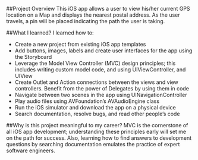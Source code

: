 ##Project Overview
This iOS app allows a user to view his/her current GPS location on a Map and displays the nearest postal address. As the user travels, a pin will be placed indicating the path the user is taking.

##What I learned?
I learned how to:

* Create a new project from existing iOS app templates
* Add buttons, images, labels and create user interfaces for the app using the Storyboard
* Leverage the Model View Controller (MVC) design principles; this includes writing custom model code, and using UIViewController, and UIView
* Create Outlet and Action connections between the views and view controllers. 
Benefit from the power of Delegates by using them in code
* Navigate between two scenes in the app using UINavigationController
* Play audio files using AVFoundation’s AVAudioEngine class
* Run the iOS simulator and download the app on a physical device 
* Search documentation, resolve bugs, and read other people’s code

##Why is this project meaningful to my career?
MVC is the cornerstone of all iOS app development; understanding these principles early will set me on the path for success. Also, learning how to find answers to development questions by searching documentation emulates the practice of expert software engineers.

